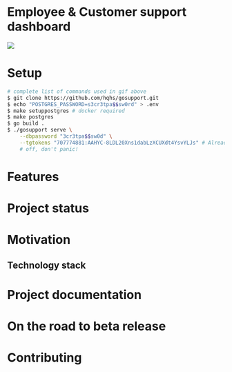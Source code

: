 Employee & Customer support dashboard
===

![](.examples/better_example.gif)

# Setup

``` sh
# complete list of commands used in gif above
$ git clone https://github.com/hqhs/gosupport.git
$ echo "POSTGRES_PASSWORD=s3cr3tpa$$sw0rd" > .env
$ make setuppostgres # docker required
$ make postgres
$ go build .
$ ./gosupport serve \
    --dbpassword "3cr3tpa$$sw0d" \
    --tgtokens "707774881:AAHYC-8LDL20Xns1dabLzXCUXdt4YsvYLJs" # Already turned
    # off, don't panic!
```

# Features

# Project status

# Motivation

## Technology stack

# Project documentation

# On the road to beta release

# Contributing
